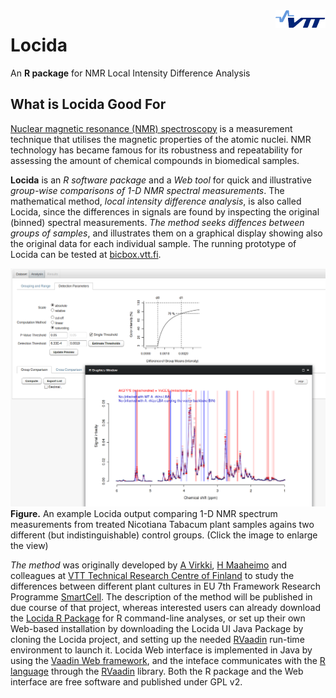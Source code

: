 <img align="right" src="Documentation/images/vttplain.png" />

Locida
======

An **R package** for NMR Local Intensity Difference Analysis

What is Locida Good For
--------------------

[Nuclear magnetic resonance (NMR) spectroscopy](http://en.wikipedia.org/wiki/Nuclear_magnetic_resonance_spectroscopy) is a measurement technique that utilises the magnetic properties of the atomic nuclei. NMR technology has became famous for its robustness and repeatability for assessing the amount of chemical compounds in biomedical samples.

**Locida** is an *R software package* and a *Web tool* for quick and illustrative *group-wise comparisons of 1-D NMR spectral measurements*. The mathematical method, *local intensity difference analysis*, is also called Locida, since the differences in signals are found by inspecting the original (binned) spectral measurements. *The method seeks diffences between groups of samples*, and illustrates them on a graphical display showing also the original data for each individual sample. The running prototype of Locida can be tested at [bicbox.vtt.fi](http://bicbox.vtt.fi:8080/Locida).

![Locida_overview.png](Documentation/images/Locida_overview.png?raw=true)
**Figure.** An example Locida output comparing 1-D NMR spectrum measurements from treated Nicotiana Tabacum plant samples agains two different (but indistinguishable) control groups. (Click the image to enlarge the view)

*The method* was originally developed by [A Virkki](http://fi.linkedin.com/in/arhovirkki), [H Maaheimo](http://www.researchgate.net/profile/Hannu_Maaheimo/) and colleagues at [VTT Technical Research Centre of Finland](http://www.vtt.fi/?lang=en) to study the differences between different plant cultures in EU 7th Framework Research Programme [SmartCell](http://www.smart-cell.org/). The description of the method will be published in due course of that project, whereas interested users can already download the [Locida R Package](Rpkg/Locida_1.0.tar.gz?raw=true) for R command-line analyses, or set up their own Web-based installation by downloading the Locida UI Java Package by cloning the Locida project, and setting up the needed [RVaadin](https://github.com/avirkki/RVaadin) run-time environment to launch it. Locida Web interface is implemented in Java by using the [Vaadin Web framework](http://vaadin.com), and the inteface communicates with the [R language](http://www.r-project.org) through the [RVaadin](https://github.com/avirkki/RVaadin) library. Both the R package and the Web interface are free software and published under GPL v2.



